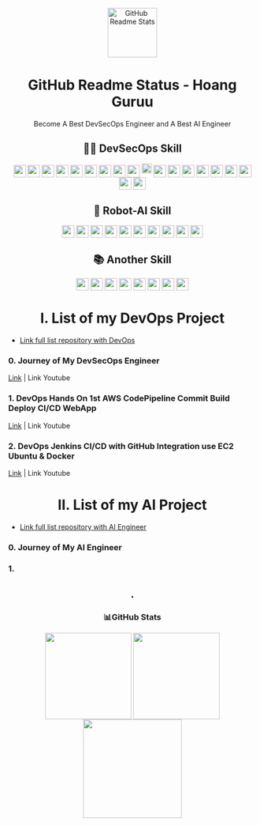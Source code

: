 <p align="center">
 <img width="100px" src="https://github.com/HoangGuruu/DevOps-Editor-On-Readme.md/assets/111829092/71a0a23c-3138-4a07-aa1b-7051f487eb36" align="center" alt="GitHub Readme Stats" />
 <h1 align="center">GitHub Readme Status - Hoang Guruu</h1>
 <p align="center">Become A Best DevSecOps Engineer and A Best AI Engineer </p>
</p>

<p align="center">
 <h2 align="center"> 🧑‍💻 DevSecOps Skill </h2>
</p>
<p align="center"> 
 <img height="25px" src="https://img.shields.io/badge/AWS-%23FF9900.svg?style=flat&logo=amazon-aws&logoColor=white" align="center" /> <img height="25px" src="https://img.shields.io/badge/azure-%230072C6.svg?style=flat&logo=azure-devops&logoColor=white" align="center" /> <img height="25px" src="https://img.shields.io/badge/Google%20Cloud-%234285F4.svg?style=flat&logo=google-cloud&logoColor=white" align="center" /> <img height="25px" src="https://img.shields.io/badge/DigitalOcean-%230167ff.svg?style=flat&logo=digitalOcean&logoColor=white" align="center" /> <img height="25px" src="https://img.shields.io/badge/docker-%230db7ed.svg?style=flat&logo=docker&logoColor=white" align="center" /> <img height="25px" src="https://img.shields.io/badge/kubernetes-%23326ce5.svg?style=flat&logo=kubernetes&logoColor=white" align="center" /> <img height="25px" src="https://img.shields.io/badge/terraform-%235835CC.svg?style=flat&logo=terraform&logoColor=white" align="center" /> <img height="25px" src="https://img.shields.io/badge/Gradle-02303A.svg?style=flat&logo=Gradle&logoColor=white" align="center" /> <img height="25px" src="https://img.shields.io/badge/ansible-%231A1918.svg?style=flat&logo=ansible&logoColor=white" align="center" /> <img height="20px" src="https://img.shields.io/badge/jenkins-%232C5263.svg?style=flat&logo=jenkins&logoColor=white" />  <img height="25px"     
src="https://img.shields.io/badge/python-3670A0?style=flat&logo=python&logoColor=ffdd54" align="center" /> <img height="25px" src="https://img.shields.io/badge/go-%2300ADD8.svg?style=flat&logo=go&logoColor=white" align="center" /> <img height="25px" src="https://img.shields.io/badge/Amazon%20DynamoDB-4053D6?style=flat&logo=Amazon%20DynamoDB&logoColor=white" align="center" /> <img height="25px" src="https://img.shields.io/badge/MongoDB-%234ea94b.svg?style=flat&logo=mongodb&logoColor=white" align="center" /> <img height="25px" src="https://img.shields.io/badge/mysql-%2300f.svg?style=flat&logo=mysql&logoColor=white" align="center" /> <img height="25px" src="https://img.shields.io/badge/node.js-6DA55F?style=flat&logo=node.js&logoColor=white" align="center" /> <img height="25px" src="https://img.shields.io/badge/Apache%20Maven-C71A36?style=flat&logo=Apache%20Maven&logoColor=white" align="center" /> <img height="25px" src="https://img.shields.io/badge/nginx-%23009639.svg?style=flat&logo=nginx&logoColor=white" align="center" /> <img height="25px" src="https://img.shields.io/badge/apache-%23D42029.svg?style=flat&logo=apache&logoColor=white" align="center" />
</p>

<p align="center">
 <h2 align="center"> 🤖 Robot-AI Skill</h2>
</p>
<p align="center"> 
 <img height="25px" src="https://img.shields.io/badge/Keras-%23D00000.svg?style=flat&logo=Keras&logoColor=white" align="center" /> <img height="25px" src="https://img.shields.io/badge/numpy-%23013243.svg?style=flat&logo=numpy&logoColor=white" align="center" /> <img height="25px" src="https://img.shields.io/badge/pandas-%23150458.svg?style=flat&logo=pandas&logoColor=white" align="center" /> <img height="25px" src="https://img.shields.io/badge/Plotly-%233F4F75.svg?style=flat&logo=plotly&logoColor=white" align="center" /> <img height="25px" src="https://img.shields.io/badge/PyTorch-%23EE4C2C.svg?style=flat&logo=PyTorch&logoColor=white" align="center" /> <img height="25px" src="https://img.shields.io/badge/scikit--learn-%23F7931E.svg?style=flat&logo=scikit-learn&logoColor=white" align="center" /> <img height="25px" src="https://img.shields.io/badge/SciPy-%230C55A5.svg?style=flat&logo=scipy&logoColor=%white" align="center" /> <img height="25px" src="https://img.shields.io/badge/TensorFlow-%23FF6F00.svg?style=flat&logo=TensorFlow&logoColor=white" align="center" /> <img height="25px" src="https://img.shields.io/badge/-RaspberryPi-C51A4A?style=flat&logo=Raspberry-Pi" align="center" /> <img height="25px" src="https://img.shields.io/badge/ros-%230A0FF9.svg?style=flat&logo=ros&logoColor=white" align="center" /> 
</p>

<p align="center">
 <h2 align="center"> 📚 Another Skill</h2>
</p>
<p align="center"> 
 <img height="25px" src="https://img.shields.io/badge/r-%23276DC3.svg?style=flat&logo=r&logoColor=white" align="center" /> <img height="25px" src="https://img.shields.io/badge/markdown-%23000000.svg?style=flat&logo=markdown&logoColor=white" align="center" /> <img height="25px" src="https://img.shields.io/badge/css3-%231572B6.svg?style=flat&logo=css3&logoColor=white" align="center" /> <img height="25px" src="https://img.shields.io/badge/javascript-%23323330.svg?style=flat&logo=javascript&logoColor=%23F7DF1E" align="center" /> <img height="25px" src="https://img.shields.io/badge/Flutter-%2302569B.svg?style=flat&logo=Flutter&logoColor=white" align="center" /> <img height="25px" src="https://img.shields.io/badge/Canva-%2300C4CC.svg?style=flat&logo=Canva&logoColor=white" align="center" /> <img height="25px" src="https://img.shields.io/badge/adobephotoshop-%2331A8FF.svg?style=flat&logo=adobephotoshop&logoColor=white" align="center" /> <img height="25px" src="https://img.shields.io/badge/adobeillustrator-%23FF9A00.svg?style=flat&logo=adobeillustrator&logoColor=white" align="center" />
</p>

<p align="center">
 <h1 align="center"> I. List of my DevOps Project</h1>
</p>

- [Link full list repository with DevOps](https://github.com/stars/HoangGuruu/lists/devops)
### 0. Journey of My DevSecOps Engineer
[Link](https://github.com/HoangGuruu/DevOps-My-Journey-to-become-a-Best-DevOps-Engineer.git) | Link Youtube
### 1. DevOps Hands On 1st AWS CodePipeline Commit Build Deploy CI/CD WebApp 
[Link](https://github.com/HoangGuruu/DevOps-Jenkins-CICD-with-GitHub-Integration-use-EC2-Ubuntu.git) | Link Youtube
### 2. DevOps Jenkins CI/CD with GitHub Integration use EC2 Ubuntu & Docker
[Link](https://github.com/HoangGuruu/DevOps-Jenkins-CICD-with-GitHub-Integration-use-EC2-Ubuntu.git) | Link Youtube

<p align="center">
 <h1 align="center">II. List of my AI Project</h1>
</p>

- [Link full list repository with AI Engineer]()
### 0. Journey of My AI Engineer
### 1. 

<p align="center">
 <h2 align="center">.</h2>
</p>

<p align="center">
 <h3 align="center"> 📊GitHub Stats </h3>
</p>

<p align="center"> 
 <img height="175px" src="https://github-readme-stats.vercel.app/api?username=HoangGuruu&theme=radical&hide_border=false&include_all_commits=false&count_private=false" align="center" />
 <img height="175px" src="https://github-readme-streak-stats.herokuapp.com/?user=HoangGuruu&theme=radical&hide_border=false" align="center" /> 
 <img height="200px" src="https://github-readme-stats.vercel.app/api/top-langs/?username=HoangGuruu&theme=radical&hide_border=false&include_all_commits=false&count_private=false&layout=compact" align="center" /> 
</p>
